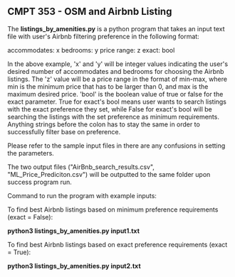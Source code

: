 ## CMPT 353 - OSM and Airbnb Listing

The **listings_by_amenities.py** is a python program that takes an input text file with user's Airbnb filtering preference in the following format:

accommodates: x
bedrooms: y
price range: z
exact: bool

In the above example, 'x' and 'y' will be integer values indicating the user's desired number of accommodates and bedrooms for choosing the Airbnb listings. The 'z' value will be a price range in the format of min-max, where min is the minimum price that has to be larger than 0, and max is the maximum desired price. 'bool' is the boolean value of true or false for the exact parameter. True for exact's bool means user wants to search listings with the exact preference they set, while False for exact's bool will be searching the listings with the set preference as minimum requirements. Anything strings before the colon has to stay the same in order to successfully filter base on preference.

Please refer to the sample input files in there are any confusions in setting the parameters. 

The two output files ("AirBnb_search_results.csv", "ML_Price_Prediciton.csv") will be outputted to the same folder upon success program run.


Command to run the program with example inputs:

To find best Airbnb listings based on minimum preference requirements (exact = False):

**python3 listings_by_amenities.py input1.txt**

To find best Airbnb listings based on exact preference requirements (exact = True):

**python3 listings_by_amenities.py input2.txt**
